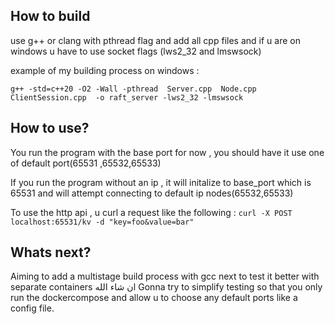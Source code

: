 ## How to build

use g++ or clang with pthread flag and add all cpp files and if u are on windows u have to use socket flags (lws2_32 and lmswsock) 

example of my building process on windows :

```
g++ -std=c++20 -O2 -Wall -pthread  Server.cpp  Node.cpp ClientSession.cpp  -o raft_server -lws2_32 -lmswsock
```


## How to use?

You run the program with the base port for now , you should have it use one of default port(65531 ,65532,65533)

If you run the program without an ip , it will initalize to base_port which is 65531 and will attempt connecting to default ip nodes(65532,65533)

To use the http api , u curl a request like the following :
```curl -X POST localhost:65531/kv -d "key=foo&value=bar"```


## Whats next?
Aiming to add a multistage build process with gcc next to test it better with separate containers ان شاء الله
Gonna try to simplify testing so that you only run the dockercompose and allow u to choose any default ports like a config file.